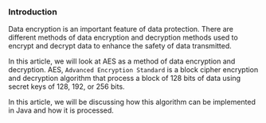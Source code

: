 ### Introduction
Data encryption is an important feature of data protection. There are different methods of data encryption and decryption methods used to encrypt and decrypt data to enhance the safety of data transmitted.

In this article, we will look at AES as a method of data encryption and decryption. AES, `Advanced Encryption Standard` is a block cipher encryption and decryption algorithm that process a block of 128 bits of data using secret keys of 128, 192, or 256 bits.

In this article, we will be discussing how this algorithm can be implemented in Java and how it is processed.
